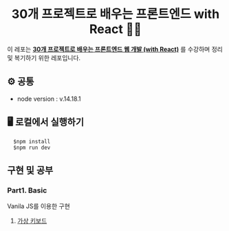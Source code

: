 <h1 align="center">30개 프로젝트로 배우는 프론트엔드 with React 🧑‍💻</h1>

이 레포는 **[30개 프로젝트로 배우는 프론트엔드 웹 개발 (with React)](https://fastcampus.co.kr/dev_online_fefinal)** 를 수강하며 정리 및 복기하기 위한 레포입니다.

## ⚙️ 공통
- node version : v.14.18.1

## 🖥 로컬에서 실행하기
```shell
  $npm install
  $npm run dev
```

## 구현 및 공부

### Part1. Basic
Vanila JS를 이용한 구현

1. [가상 키보드](https://github.com/JewonYeon/30-react-project-fastcampus/tree/master/Part1/1.virtual-keyboard)